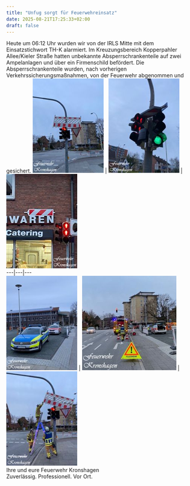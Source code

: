 ```yaml
---
title: "Unfug sorgt für Feuerwehreinsatz"
date: 2025-08-21T17:25:33+02:00
draft: false
---
```


Heute um 06:12 Uhr wurden wir von der IRLS Mitte mit dem Einsatzstichwort TH-K alarmiert.
Im Kreuzungsbereich Kopperpahler Allee/Kieler Straße hatten unbekannte Absperrschrankenteile auf zwei Ampelanlagen und über ein Firmenschild befördert.
Die Absperrschrankenteile wurden, nach vorherigen Verkehrssicherungsmaßnahmen, von der Feuerwehr abgenommen und gesichert.
[![b_0_250_16777215_00_images_artikel_Einsatz_2020-03-20_1.jpg](img/b_0_250_16777215_00_images_artikel_Einsatz_2020-03-20_1.jpg)](/images/artikel/Einsatz_2020-03-20_1.jpg) | [![b_0_250_16777215_00_images_artikel_Einsatz_2020-03-20_2.jpg](img/b_0_250_16777215_00_images_artikel_Einsatz_2020-03-20_2.jpg)](/images/artikel/Einsatz_2020-03-20_2.jpg) | [![b_0_250_16777215_00_images_artikel_Einsatz_2020-03-20_3.jpg](img/b_0_250_16777215_00_images_artikel_Einsatz_2020-03-20_3.jpg)](/images/artikel/Einsatz_2020-03-20_3.jpg)  
---|---|---  
[![b_0_250_16777215_00_images_artikel_Einsatz_2020-03-20_4.jpg](img/b_0_250_16777215_00_images_artikel_Einsatz_2020-03-20_4.jpg)](/images/artikel/Einsatz_2020-03-20_4.jpg) | [![b_0_250_16777215_00_images_artikel_Einsatz_2020-03-20_5.jpg](img/b_0_250_16777215_00_images_artikel_Einsatz_2020-03-20_5.jpg)](/images/artikel/Einsatz_2020-03-20_5.jpg) | [![b_0_250_16777215_00_images_artikel_Einsatz_2020-03-20_6.jpg](img/b_0_250_16777215_00_images_artikel_Einsatz_2020-03-20_6.jpg)](/images/artikel/Einsatz_2020-03-20_6.jpg)  
Ihre und eure Feuerwehr Kronshagen  
Zuverlässig. Professionell. Vor Ort.

